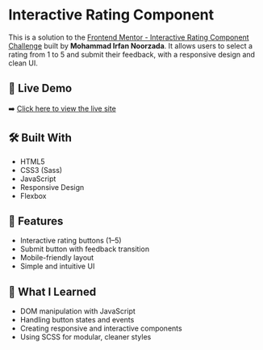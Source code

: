 # Interactive Rating Component

This is a solution to the [Frontend Mentor - Interactive Rating Component Challenge](https://www.frontendmentor.io/challenges/interactive-rating-component-koxpeBUmI) built by **Mohammad Irfan Noorzada**. It allows users to select a rating from 1 to 5 and submit their feedback, with a responsive design and clean UI.

## 🔗 Live Demo

➡️ [Click here to view the live site](https://mohammad-irfan-noorzada.github.io/Interactice-Rating-Component/)

## 🛠️ Built With

- HTML5
- CSS3 (Sass)
- JavaScript
- Responsive Design
- Flexbox

## 🚀 Features

- Interactive rating buttons (1–5)
- Submit button with feedback transition
- Mobile-friendly layout
- Simple and intuitive UI

## 🧠 What I Learned

- DOM manipulation with JavaScript
- Handling button states and events
- Creating responsive and interactive components
- Using SCSS for modular, cleaner styles
